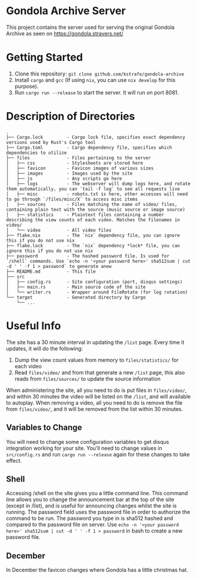 # Gondola Archive Server #

This project contains the server used for serving the original Gondola Archive as seen on https://gondola.stravers.net/

# Getting Started #

1. Clone this repository: `git clone github.com/kstrafe/gondola-archive`
2. Install `cargo` and `gcc` (If using `nix`, you can use `nix develop` for this purpose).
3. Run `cargo run --release` to start the server. It will run on port 8081.

# Description of Directories #

    .
    ├── Cargo.lock         - Cargo lock file, specifies exact dependency versions used by Rust's Cargo tool
    ├── Cargo.toml         - Cargo dependency file, specifies which dependencies to utilize
    ├── files              - Files pertaining to the server
    │   ├── css            - Stylesheets are stored here
    │   ├── favicon        - Favicon images of various sizes
    │   ├── images         - Images used by the site
    │   ├── js             - Any scripts go here
    │   ├── logs           - The webserver will dump logs here, and rotate them automatically, you can `tail -f log` to see all requests live
    │   ├── misc           - robots.txt is here, other accesses will need to go through `/files/misc/X` to access misc items
    │   ├── sources        - Files matching the name of video/ files, containing plain text with the source (music source or image source)
    │   ├── statistics     - Plaintext files containing a number describing the view counts of each video. Matches the filenames in video/
    │   └── video          - All video files
    ├── flake.nix          - The `nix` dependency file, you can ignore this if you do not use nix
    ├── flake.lock         - The `nix` dependency *lock* file, you can ignore this if you do not use nix
    ├── password           - The hashed password file. Is used for `/shell` commands. Use `echo -n '<your password here>' sha512sum | cut -d ' ' -f 1 > password` to generate anew
    ├── README.md          - This file
    ├── src
    │   ├── config.rs      - Site configuration (port, disqus settings)
    │   ├── main.rs        - Main source code of the site
    │   └── writer.rs      - Wrapper around FileRotate (for log rotation)
    └── target             - Generated directory by Cargo
        └── ...

# Useful Info #

The site has a 30 minute interval in updating the `/list` page. Every time it updates, it will do the following:

1. Dump the view count values from memory to `files/statistics/` for each video
2. Read `files/video/` and from that generate a new `/list` page, this also reads from `files/sources/` to update the source information

When administering the site, all you need to do is put files in `files/video/`, and within 30 minutes the video will be listed on the `/list`, and will available to autoplay.
When removing a video, all you need to do is remove the file from `files/video/`, and it will be removed from the list within 30 minutes.

## Variables to Change ##

You will need to change some configuration variables to get disqus integration working for your site.
You'll need to change values in `src/config.rs` and run `cargo run --release` again for these changes to take effect.

## Shell ##

Accessing /shell on the site gives you a little command line. This command line allows you to change the announcement bar at the top of the site (except in /list), and is useful for announcing changes whilst the site is running. The password field uses the password file in order to authorize the command to be run. The password you type in is sha512 hashed and compared to the password file on server. Use `echo -n '<your password here>' sha512sum | cut -d ' ' -f 1 > password` in bash to create a new password file.

## December ##

In December the favicon changes where Gondola has a little christmas hat.
